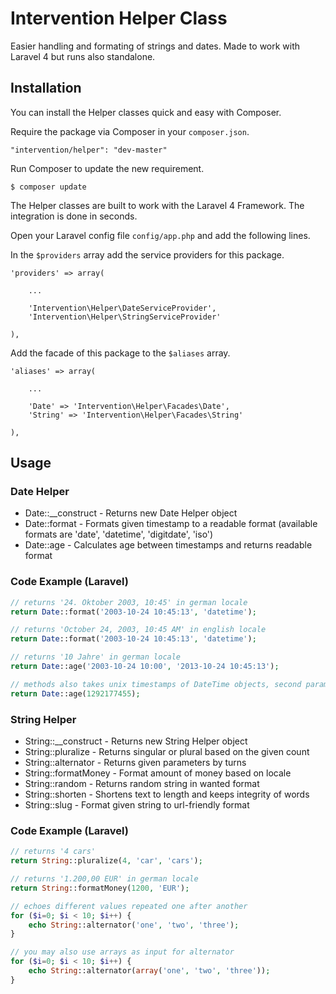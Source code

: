 # Intervention Helper Class

Easier handling and formating of strings and dates. Made to work with Laravel 4 but runs also standalone.

## Installation

You can install the Helper classes quick and easy with Composer.

Require the package via Composer in your `composer.json`.

    "intervention/helper": "dev-master"

Run Composer to update the new requirement.

    $ composer update

The Helper classes are built to work with the Laravel 4 Framework. The integration is done in seconds.

Open your Laravel config file `config/app.php` and add the following lines.

In the `$providers` array add the service providers for this package.
    
    'providers' => array(

        ...

        'Intervention\Helper\DateServiceProvider',
        'Intervention\Helper\StringServiceProvider'

    ),
    

Add the facade of this package to the `$aliases` array.

    'aliases' => array(

        ...

        'Date' => 'Intervention\Helper\Facades\Date',
        'String' => 'Intervention\Helper\Facades\String'

    ),

## Usage

### Date Helper

* Date::__construct - Returns new Date Helper object
* Date::format - Formats given timestamp to a readable format (available formats are 'date', 'datetime', 'digitdate', 'iso')
* Date::age - Calculates age between timestamps and returns readable format

### Code Example (Laravel)

```php
// returns '24. Oktober 2003, 10:45' in german locale
return Date::format('2003-10-24 10:45:13', 'datetime');

// returns 'October 24, 2003, 10:45 AM' in english locale
return Date::format('2003-10-24 10:45:13', 'datetime');

// returns '10 Jahre' in german locale
return Date::age('2003-10-24 10:00', '2013-10-24 10:45:13');

// methods also takes unix timestamps of DateTime objects, second parameter is optional
return Date::age(1292177455);
```


### String Helper

* String::__construct - Returns new String Helper object
* String::pluralize - Returns singular or plural based on the given count
* String::alternator - Returns given parameters by turns
* String::formatMoney - Format amount of money based on locale
* String::random - Returns random string in wanted format
* String::shorten - Shortens text to length and keeps integrity of words
* String::slug - Format given string to url-friendly format

### Code Example (Laravel)

```php
// returns '4 cars'
return String::pluralize(4, 'car', 'cars');

// returns '1.200,00 EUR' in german locale
return String::formatMoney(1200, 'EUR');

// echoes different values repeated one after another
for ($i=0; $i < 10; $i++) { 
    echo String::alternator('one', 'two', 'three');
}

// you may also use arrays as input for alternator
for ($i=0; $i < 10; $i++) { 
    echo String::alternator(array('one', 'two', 'three'));
}

```
